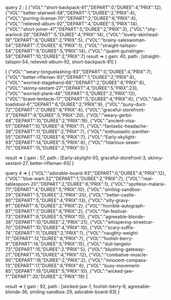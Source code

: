 query 2 : [
{"VOL":"short-backpack-81","DEPART":0,"DUREE":4,"PRIX":12},
{"VOL":"better-stairwell-58","DEPART":1,"DUREE":2,"PRIX":4},
{"VOL":"purring-license-70","DEPART":2,"DUREE":6,"PRIX":4},
{"VOL":"relieved-album-92","DEPART":4,"DUREE":5,"PRIX":14},
{"VOL":"short-joiner-41","DEPART":5,"DUREE":2,"PRIX":3},
{"VOL":"shy-warlord-28","DEPART":5,"DUREE":4,"PRIX":14},
{"VOL":"lovely-skinhead-19","DEPART":6,"DUREE":2,"PRIX":5},
{"VOL":"brainy-saleswoman-54","DEPART":7,"DUREE":6,"PRIX":1},
{"VOL":"straight-tailspin-54","DEPART":9,"DUREE":5,"PRIX":14},
{"VOL":"quaint-gunslinger-59","DEPART":10,"DUREE":2,"PRIX":7}
result => {
    gain: 40,
    path : [straight-tailspin-54, relieved-album-92, short-backpack-81]
}

[
{"VOL":"weary-tonguelashing-93","DEPART":0,"DUREE":4,"PRIX":7},
{"VOL":"better-rifleman-93","DEPART":1,"DUREE":2,"PRIX":8},
{"VOL":"worried-stagehand-68","DEPART":2,"DUREE":6,"PRIX":6},
{"VOL":"skinny-sextant-27","DEPART":4,"DUREE":5,"PRIX":23},
{"VOL":"worried-plank-48","DEPART":5,"DUREE":2,"PRIX":13},
{"VOL":"brave-tentacle-17","DEPART":5,"DUREE":4,"PRIX":6},
{"VOL":"dull-toadstool-6","DEPART":6,"DUREE":2,"PRIX":9},
{"VOL":"puny-duct-72","DEPART":7,"DUREE":6,"PRIX":4},
{"VOL":"graceful-storefront-3","DEPART":9,"DUREE":5,"PRIX":20},
{"VOL":"weary-gerbil-48","DEPART":10,"DUREE":2,"PRIX":19},
{"VOL":"ancient-visa-51","DEPART":10,"DUREE":4,"PRIX":7},
{"VOL":"fantastic-headache-39","DEPART":11,"DUREE":2,"PRIX":7},
{"VOL":"enthusiastic-panther-55","DEPART":12,"DUREE":6,"PRIX":7},
{"VOL":"Early-skylight-93","DEPART":14,"DUREE":5,"PRIX":6},
{"VOL":"hilarious-sewer-75","DEPART":15,"DUREE":2,"PRIX":5}
]

result => {
        gain : 57,
        path : [Early-skylight-93, graceful-storefront-3, skinny-sextant-27, better-rifleman-93]
}


query 4 =>
[
{"VOL":"adorable-board-93","DEPART":0,"DUREE":4,"PRIX":12},
{"VOL":"blue-wart-32","DEPART":1,"DUREE":2,"PRIX":7},
{"VOL":"real-tablespoon-20","DEPART":2,"DUREE":6,"PRIX":1},
{"VOL":"spotless-malaria-71","DEPART":4,"DUREE":5,"PRIX":10},
{"VOL":"smiling-sandbox-29","DEPART":5,"DUREE":2,"PRIX":25},
{"VOL":"better-castle-90","DEPART":5,"DUREE":4,"PRIX":13},
{"VOL":"silly-gravy-91","DEPART":6,"DUREE":2,"PRIX":2},
{"VOL":"horrible-autograph-87","DEPART":7,"DUREE":6,"PRIX":2},
{"VOL":"fat-festival-73","DEPART":9,"DUREE":5,"PRIX":15},
{"VOL":"agreeable-blonde-36","DEPART":10,"DUREE":2,"PRIX":21},
{"VOL":"whispering-streetcar-70","DEPART":10,"DUREE":4,"PRIX":10},
{"VOL":"scary-suffix-74","DEPART":11,"DUREE":2,"PRIX":1},
{"VOL":"naughty-weight-11","DEPART":12,"DUREE":6,"PRIX":7},
{"VOL":"foolish-berry-9","DEPART":14,"DUREE":5,"PRIX":15},
{"VOL":"dull-tangelo-73","DEPART":15,"DUREE":2,"PRIX":5},
{"VOL":"blushing-gateway-21","DEPART":15,"DUREE":4,"PRIX":12},
{"VOL":"combative-muscle-90","DEPART":16,"DUREE":2,"PRIX":2},
{"VOL":"innocent-compass-13","DEPART":17,"DUREE":6,"PRIX":6},
{"VOL":"busy-movement-85","DEPART":19,"DUREE":5,"PRIX":10},
{"VOL":"wicked-jaw-1","DEPART":20,"DUREE":2,"PRIX":19}
]

result => {
    gain : 92,
    path : [wicked-jaw-1, foolish-berry-9, agreeable-blonde-36, smiling-sandbox-29, adorable-board-93]
}

